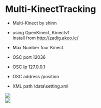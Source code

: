 # Multi-KinectTracking
  * Multi-Kinect by shinn  
  * using OpenKinect, Kinectv1  
    Install from http://zadig.akeo.ie/  
      
  * Max Number four Kinect.  
  * OSC port 12036  
  * OSC Ip 127.0.0.1  
  * OSC address /position  
  * XML path \data\setting.xml  
  
<img src="https://github.com/shinn716/Multi-KinectTracking/blob/master/Snipaste_2018-09-20_22-50-39.png" /></a>  
<img src="https://github.com/shinn716/Multi-KinectTracking/blob/master/Snipaste_2018-09-20_22-50-46.png" /></a>  
